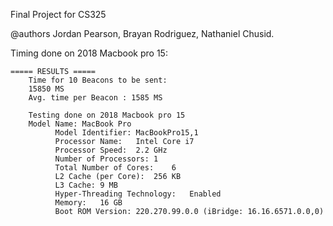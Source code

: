 Final Project for CS325

@authors Jordan Pearson, Brayan Rodriguez, Nathaniel Chusid.

Timing done on 2018 Macbook pro 15:

	===== RESULTS =====
		Time for 10 Beacons to be sent:
		15850 MS
		Avg. time per Beacon : 1585 MS
		
		Testing done on 2018 Macbook pro 15
		Model Name:	MacBook Pro
			  Model Identifier:	MacBookPro15,1
			  Processor Name:	Intel Core i7
			  Processor Speed:	2.2 GHz
			  Number of Processors:	1
			  Total Number of Cores:	6
			  L2 Cache (per Core):	256 KB
			  L3 Cache:	9 MB
			  Hyper-Threading Technology:	Enabled
			  Memory:	16 GB
			  Boot ROM Version:	220.270.99.0.0 (iBridge: 16.16.6571.0.0,0)
